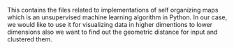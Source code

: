 This contains the files related to implementations of self organizing maps which is an unsupervised machine learning algorithm in Python. In our case, we would like to use it for visualizing data in higher dimentions to lower dimensions also we want to find out the geometric distance for input and clustered them. 
